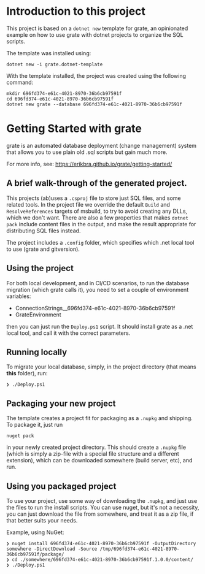 # Introduction to this project
This project is based on a `dotnet new` template for grate, an opinionated example on how to use grate with dotnet projects
to organize the SQL scripts.

The template was installed using: 

```
dotnet new -i grate.dotnet-template
```

With the template installed, the project was created using the following command: 

```
mkdir 696fd374-e61c-4021-8970-36b6cb97591f
cd 696fd374-e61c-4021-8970-36b6cb97591f
dotnet new grate --database 696fd374-e61c-4021-8970-36b6cb97591f
```

# Getting Started with grate
grate is an automated database deployment (change management) system that allows you to use plain old .sql scripts but gain much more.

For more info, see: https://erikbra.github.io/grate/getting-started/ 

## A brief walk-through of the generated project.

This projects (ab)uses a `.csproj` file to store just SQL files, and some related tools.
In the project file we override the default `Build` and `ResolveReferences` targets of msbuild, to try 
to avoid creating any DLLs, which we don't want. There are also a few properties that makes `dotnet pack` include
content files in the output, and make the result appropriate for distributing SQL files instead.

The project includes a `.config` folder, which specifies which .net local tool to use (grate and gitversion).

## Using the project

For both local development, and in CI/CD scenarios, to run the 
database migration (which grate calls it), you need to set a couple of environment variables:

* ConnectionStrings__696fd374-e61c-4021-8970-36b6cb97591f
* GrateEnvironment

then you can just run the `Deploy.ps1` script. It should install grate as a .net local tool, and call it with the 
correct parameters.

## Running locally

To migrate your local database, simply, in the project directory (that means **this** folder), run: 

```pwsh
❯ ./Deploy.ps1 
```

## Packaging your new project

The template creates a project fit for packaging as a `.nupkg` and shipping. To package it, just run 
```pwsh
nuget pack
```

in your newly created project directory. This should create a `.nupkg` file (which is simply a zip-file 
with a special file structure and a different extension), which can be downloaded somewhere (build server, etc), and 
run.

## Using you packaged project

To use your project, use some way of downloading the `.nupkg`, and just use the files to run the install scripts. 
You can use nuget, but it's not a necessity, you can just download the file from somewhere, and treat it as a zip 
file, if that better suits your needs.

Example, using NuGet:

```pwsh
❯ nuget install 696fd374-e61c-4021-8970-36b6cb97591f -OutputDirectory somewhere -DirectDownload -Source /tmp/696fd374-e61c-4021-8970-36b6cb97591f/package/
❯ cd ./somewhere/696fd374-e61c-4021-8970-36b6cb97591f.1.0.0/content/
❯ ./Deploy.ps1 
```
